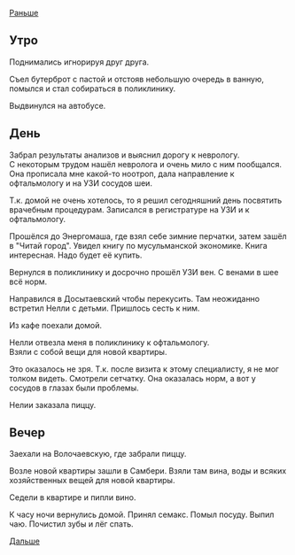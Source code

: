 [Раньше](2020.11.13.md)  
## Утро
Поднимались игнорируя друг друга.

Съел бутерброт с пастой и отстояв небольшую очередь в ванную, помылся и стал собираться в поликлинику.

Выдвинулся на автобусе.
## День
Забрал результаты анализов и выяснил дорогу к неврологу.  
С некоторым трудом нашёл невролога и очень мило с ним пообщался. Она прописала мне какой-то ноотроп, дала направление к офтальмологу и на УЗИ сосудов шеи.

Т.к. домой не очень хотелось, то я решил сегодняшний день посвятить врачебным процедурам. Записался в регистратуре на УЗИ и к офтальмологу.

Прошёлся до Энергомаша, где взял себе зимние перчатки, затем зашёл в "Читай город". Увидел книгу по мусульманской экономике. Книга интересная. Надо будет её купить.

Вернулся в поликлинику и досрочно прошёл УЗИ вен. С венами в шее всё норм.

Направился в Досытаевский чтобы перекусить. Там неожиданно встретил Нелли с детьми. Пришлось сесть к ним.

Из кафе поехали домой.

Нелли отвезла меня в поликлинику к офтальмологу.   
Взяли с собой вещи для новой квартиры.

Это оказалось не зря. Т.к. после визита к этому специалисту, я не мог толком видеть. Смотрели сетчатку. Она оказалась норм, а вот у сосудов в глазах были проблемы.

Нелии заказала пиццу.
## Вечер
Заехали на Волочаевскую, где забрали пиццу.

Возле новой квартиры зашли в Самбери. Взяли там вина, воды и всяких хозяйственных вещей для новой квартиры.

Седели в квартире и пипли вино.

К часу ночи вернулись домой.
Принял семакс. Помыл посуду. Выпил чаю. Почистил зубы и лёг спать.

[Дальше](2020.11.15.md)
